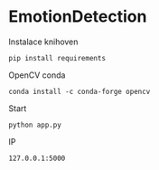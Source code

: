 # EmotionDetection

Instalace knihoven

    pip install requirements

OpenCV conda

    conda install -c conda-forge opencv

Start

    python app.py

IP
    
    127.0.0.1:5000